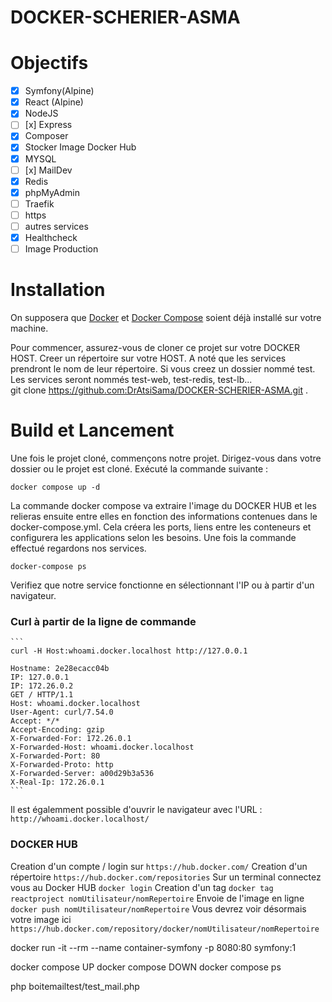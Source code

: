 # DOCKER-SCHERIER-ASMA
# Objectifs
- [x] Symfony(Alpine)
- [x] React  (Alpine)
- [x] NodeJS 
- [ ] [x] Express
- [x] Composer
- [x] Stocker Image Docker Hub
- [x] MYSQL
- [ ] [x] MailDev
- [x] Redis
- [x] phpMyAdmin
- [ ] Traefik
- [ ] https
- [ ] autres services
- [x] Healthcheck
- [ ] Image Production

# Installation
On supposera que [Docker](https://docs.docker.com/installation/) et [Docker Compose](https://docs.docker.com/compose/install/) soient déjà installé sur votre machine. 

Pour commencer, assurez-vous de cloner ce projet sur votre DOCKER HOST. Creer un répertoire sur votre HOST. A noté que les services prendront le nom de leur répertoire. Si vous creez un dossier nommé test. Les services seront nommés test-web, test-redis, test-lb...     
    git clone https://github.com:DrAtsiSama/DOCKER-SCHERIER-ASMA.git .
    

# Build et Lancement
Une fois le projet cloné, commençons notre projet. Dirigez-vous dans votre dossier ou le projet est cloné. 
Exécuté la commande suivante :     

    docker compose up -d

La commande docker compose va extraire l'image du DOCKER HUB et les relieras ensuite entre elles en fonction des informations contenues dans le docker-compose.yml.
Cela créera les ports, liens entre les conteneurs et configurera les applications selon les besoins.
Une fois la commande effectué regardons nos services.

    docker-compose ps

Verifiez que notre service fonctionne en sélectionnant l'IP ou à partir d'un navigateur.

### Curl à partir de la ligne de commande
    
    ```
    curl -H Host:whoami.docker.localhost http://127.0.0.1
    
    Hostname: 2e28ecacc04b
    IP: 127.0.0.1
    IP: 172.26.0.2
    GET / HTTP/1.1
    Host: whoami.docker.localhost
    User-Agent: curl/7.54.0
    Accept: */*
    Accept-Encoding: gzip
    X-Forwarded-For: 172.26.0.1
    X-Forwarded-Host: whoami.docker.localhost
    X-Forwarded-Port: 80
    X-Forwarded-Proto: http
    X-Forwarded-Server: a00d29b3a536
    X-Real-Ip: 172.26.0.1
    ``` 
    
Il est égalemment possible d'ouvrir le navigateur avec l'URL : `http://whoami.docker.localhost/`

### DOCKER HUB

Creation d'un compte / login sur `https://hub.docker.com/`
Creation d'un répertoire `https://hub.docker.com/repositories`
Sur un terminal connectez vous au Docker HUB `docker login`
Creation d'un tag `docker tag reactproject nomUtilisateur/nomRepertoire`
Envoie de l'image en ligne `docker push nomUtilisateur/nomRepertoire`
Vous devrez voir désormais votre image ici `https://hub.docker.com/repository/docker/nomUtilisateur/nomRepertoire`

 docker run -it --rm --name container-symfony -p 8080:80 symfony:1

docker compose UP
docker compose DOWN
docker compose ps

php boitemailtest/test_mail.php   